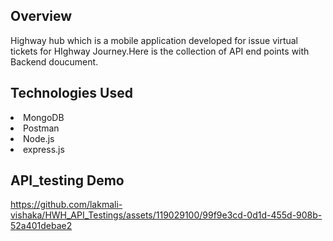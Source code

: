 <h2>Overview</h2>
Highway hub which is a mobile application developed for issue virtual tickets for HIghway Journey.Here is the collection of API end points with Backend doucument.

<h2>Technologies Used</h2>
<li>MongoDB</li>
<li>Postman</li>
<li>Node.js</li>
<li>express.js</li>

<h2>API_testing Demo</h2>

https://github.com/lakmali-vishaka/HWH_API_Testings/assets/119029100/99f9e3cd-0d1d-455d-908b-52a401debae2 

